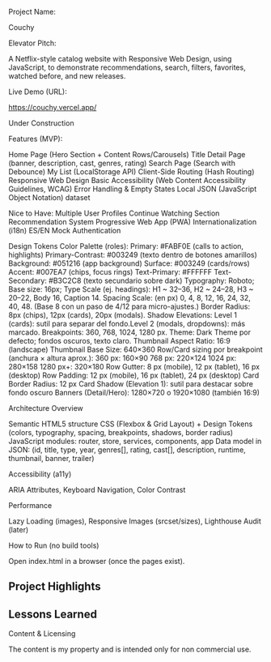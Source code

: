 Project Name: 

  Couchy
  

Elevator Pitch: 

  A Netflix-style catalog website with Responsive Web Design, using JavaScript, to demonstrate recommendations, search, filters, favorites, watched before, and new releases.


Live Demo (URL): 

https://couchy.vercel.app/

Under Construction
  

Features (MVP):

  Home Page (Hero Section + Content Rows/Carousels)
  Title Detail Page (banner, description, cast, genres, rating)
  Search Page (Search with Debounce)
  My List (LocalStorage API)
  Client-Side Routing (Hash Routing)
  Responsive Web Design
  Basic Accessibility (Web Content Accessibility Guidelines, WCAG)
  Error Handling & Empty States
  Local JSON (JavaScript Object Notation) dataset

Nice to Have: 
  Multiple User Profiles
  Continue Watching Section
  Recommendation System
  Progressive Web App (PWA)
  Internationalization (i18n) ES/EN
  Mock Authentication
  

Design Tokens
  Color Palette (roles):
  Primary: #FABF0E (calls to action, highlights)
  Primary-Contrast: #003249 (texto dentro de botones amarillos)
  Background: #051216 (app background)
  Surface: #003249 (cards/rows)
  Accent: #007EA7 (chips, focus rings)
  Text-Primary: #FFFFFF
  Text-Secondary: #B3C2C8 (texto secundario sobre dark)
  Typography: Roboto; Base size: 16px; Type Scale (ej. headings):
  H1 ~ 32–36, H2 ~ 24–28, H3 ~ 20–22, Body 16, Caption 14.
  Spacing Scale: (en px) 0, 4, 8, 12, 16, 24, 32, 40, 48.
  (Base 8 con un paso de 4/12 para micro-ajustes.)
  Border Radius: 8px (chips), 12px (cards), 20px (modals).
  Shadow Elevations:
  Level 1 (cards): sutil para separar del fondo.Level 2 (modals, dropdowns): más marcado.
  Breakpoints: 360, 768, 1024, 1280 px.
  Theme: Dark Theme por defecto; fondos oscuros, texto claro.
  Thumbnail Aspect Ratio: 16:9 (landscape)
  Thumbnail Base Size: 640×360
  Row/Card sizing por breakpoint (anchura × altura aprox.):
  360 px: 160×90
  768 px: 220×124
  1024 px: 280×158
  1280 px+: 320×180
  Row Gutter: 8 px (mobile), 12 px (tablet), 16 px (desktop)
  Row Padding: 12 px (mobile), 16 px (tablet), 24 px (desktop)
  Card Border Radius: 12 px
  Card Shadow (Elevation 1): sutil para destacar sobre fondo oscuro
  Banners (Detail/Hero): 1280×720 o 1920×1080 (también 16:9)

  
Architecture Overview

  Semantic HTML5 structure
  CSS (Flexbox & Grid Layout) + Design Tokens (colors, typography, spacing, breakpoints, shadows, border radius)
  JavaScript modules: router, store, services, components, app
  Data model in JSON: (id, title, type, year, genres[], rating, cast[], description, runtime, thumbnail, banner, trailer)
  

Accessibility (a11y)

  ARIA Attributes, Keyboard Navigation, Color Contrast
  

Performance

  Lazy Loading (images), Responsive Images (srcset/sizes), Lighthouse Audit (later)
  

How to Run (no build tools)

  Open index.html in a browser (once the pages exist).
  

Project Highlights
------------------

Lessons Learned
-----------------

Content & Licensing

  The content is my property and is intended only for non commercial use. 


  
